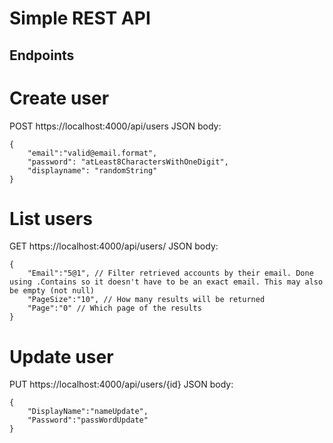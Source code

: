 # Simple REST API

## Endpoints
# Create user
POST
https://localhost:4000/api/users
JSON body:
```
{
    "email":"valid@email.format",
    "password": "atLeast8CharactersWithOneDigit",
    "displayname": "randomString"
}
```
# List users
GET
https://localhost:4000/api/users/
JSON body:
```
{
    "Email":"5@1", // Filter retrieved accounts by their email. Done using .Contains so it doesn't have to be an exact email. This may also be empty (not null)
    "PageSize":"10", // How many results will be returned
    "Page":"0" // Which page of the results
}
```

# Update user
PUT
https://localhost:4000/api/users/{id}
JSON body:
```
{
    "DisplayName":"nameUpdate",
    "Password":"passWordUpdate"
}
```
